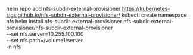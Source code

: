 helm repo add nfs-subdir-external-provisioner https://kubernetes-sigs.github.io/nfs-subdir-external-provisioner/
kubectl create namespace nfs
helm install nfs-subdir-external-provisioner nfs-subdir-external-provisioner/nfs-subdir-external-provisioner \
    --set nfs.server=10.255.100.100 \
    --set nfs.path=/volume1/server \
    -n nfs
